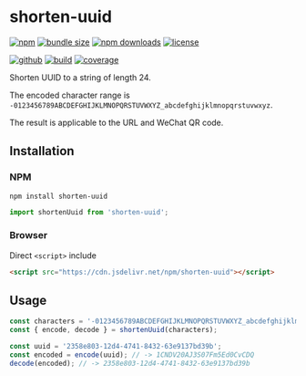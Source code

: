 # shorten-uuid

[![npm][badge-version]][npm]
[![bundle size][badge-size]][bundlephobia]
[![npm downloads][badge-downloads]][npm]
[![license][badge-license]][license]


[![github][badge-issues]][github]
[![build][badge-build]][workflows]
[![coverage][badge-coverage]][coveralls]


Shorten UUID to a string of length 24.

The encoded character range is `-0123456789ABCDEFGHIJKLMNOPQRSTUVWXYZ_abcdefghijklmnopqrstuvwxyz`.

The result is applicable to the URL and WeChat QR code.

## Installation

### NPM

```
npm install shorten-uuid
```

```js
import shortenUuid from 'shorten-uuid';
```

### Browser

Direct `<script>` include

```html
<script src="https://cdn.jsdelivr.net/npm/shorten-uuid"></script>
```

## Usage

```js
const characters = '-0123456789ABCDEFGHIJKLMNOPQRSTUVWXYZ_abcdefghijklmnopqrstuvwxyz' // default value
const { encode, decode } = shortenUuid(characters);

const uuid = '2358e803-12d4-4741-8432-63e9137bd39b';
const encoded = encode(uuid); // -> 1CNDV20AJ3S07Fm5Ed0CvCDQ
decode(encoded); // -> 2358e803-12d4-4741-8432-63e9137bd39b
```

[badge-version]: https://img.shields.io/npm/v/shorten-uuid.svg
[badge-downloads]: https://img.shields.io/npm/dt/shorten-uuid.svg
[npm]: https://www.npmjs.com/package/shorten-uuid

[badge-size]: https://img.shields.io/bundlephobia/minzip/shorten-uuid.svg
[bundlephobia]: https://bundlephobia.com/result?p=shorten-uuid

[badge-license]: https://img.shields.io/npm/l/shorten-uuid.svg
[license]: https://github.com/Cweili/shorten-uuid/blob/master/LICENSE

[badge-issues]: https://img.shields.io/github/issues/Cweili/shorten-uuid.svg
[github]: https://github.com/Cweili/shorten-uuid

[badge-build]: https://img.shields.io/github/workflow/status/Cweili/shorten-uuid/ci/master
[workflows]: https://github.com/Cweili/shorten-uuid/actions/workflows/ci.yml?query=branch%3Amaster

[badge-coverage]: https://img.shields.io/coveralls/github/Cweili/shorten-uuid/master.svg
[coveralls]: https://coveralls.io/github/Cweili/shorten-uuid?branch=master
